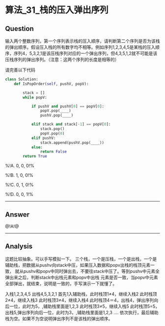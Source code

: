 # 算法_31_栈的压入弹出序列


## Question
输入两个整数序列，第一个序列表示栈的压入顺序，请判断第二个序列是否为该栈的弹出顺序。假设压入栈的所有数字均不相等。例如序列1,2,3,4,5是某栈的压入顺序，序列4，5,3,2,1是该压栈序列对应的一个弹出序列，但4,3,5,1,2就不可能是该压栈序列的弹出序列。（注意：这两个序列的长度是相等的）

请完善以下代码

```python
class Solution:
    def IsPopOrder(self, pushV, popV):

        stack = []
        while popV:

            if pushV and pushV[0] == popV[0]:
                popV.pop(____)
                pushV.pop(____)

            elif stack and stack[-1] == popV[0]:
                stack.pop()
                popV.pop(0)
            elif pushV:
                stack.append(pushV.pop(____))
            else:
                return False
        return True
```



%!A. 0, 0, 0!%

%!B. 1, 0, 0!%

%!C. 0, 1, 0!%

%!D. 0, 0, 1!%

----

## Answer
@!A!@

----

## Analysis

这题比较抽象。可以手写模拟一下。
三个栈，一个是压栈，一个是出栈，一个是辅助栈，把数据从pushv向stack中压，如果压入数据和popv出栈的栈顶元素一致，
就从pushv和popv中同时弹出去，不要往stack中压了。等到pushv中元素全弹出来之后，判断stack中出栈元素和popv中出栈
元素是否一致，当popv中元素全部弹出，就结束，说明是一致的，手写演示一下就懂了。

入栈1,2,3,4,5
出栈4,5,3,2,1
首先1入辅助栈，此时栈顶1≠4，继续入栈2
此时栈顶2≠4，继续入栈3
此时栈顶3≠4，继续入栈4
此时栈顶4＝4，出栈4，弹出序列向后一位，此时为5，,辅助栈里面是1,2,3
此时栈顶3≠5，继续入栈5
此时栈顶5=5，出栈5,弹出序列向后一位，此时为3，,辅助栈里面是1,2,3
….
依次执行，最后辅助栈为空。如果不为空说明弹出序列不是该栈的弹出顺序。
